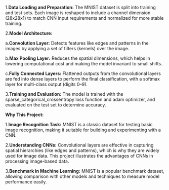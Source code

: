 1.**Data Loading and Preparation:** The MNIST dataset is split into training and test sets. Each image is reshaped to include a channel dimension (28x28x1) to match CNN input requirements and normalized for more stable training.

2.**Model Architecture:**

a.**Convolution Layer:** Detects features like edges and patterns in the images by applying a set of filters (kernels) over the image.

b.**Max Pooling Layer:** Reduces the spatial dimensions, which helps in lowering computational cost and making the model invariant to small shifts.

c.**Fully Connected Layers:** Flattened outputs from the convolutional layers are fed into dense layers to perform the final classification, with a softmax layer for multi-class output (digits 0–9).

3.**Training and Evaluation:** The model is trained with the sparse_categorical_crossentropy loss function and adam optimizer, and evaluated on the test set to determine accuracy.

**Why This Project:**

1.**Image Recognition Task:** MNIST is a classic dataset for testing basic image recognition, making it suitable for building and experimenting with a CNN.

2.**Understanding CNNs:** Convolutional layers are effective in capturing spatial hierarchies (like edges and patterns), which is why they are widely used for image data. This project illustrates the advantages of CNNs in processing image-based data.

3.**Benchmark in Machine Learning:** MNIST is a popular benchmark dataset, allowing comparison with other models and techniques to measure model performance easily.
